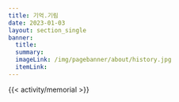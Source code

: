 ```yaml
---
title: 기억.기림
date: 2023-01-03
layout: section_single
banner:
  title:
  summary: 
  imageLink: /img/pagebanner/about/history.jpg
  itemLink: 
---
```

{{< activity/memorial >}}